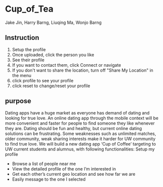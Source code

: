 # Cup_of_Tea #

Jake Jin, Harry Barng, Liuqing Ma, Wonjo Barng

## Instruction ##
1. Setup the profile
2. Once uploaded, click the person you like
3. See their profile
4. If you want to contact them, click Connect or navigate
5. If you don't want to share the location, turn off "Share My Location" in the menu
6. click profile to see your profile
7. click reset to change/reset your profile

## purpose ##
Dating apps have a huge market as everyone has demand of dating and looking for true love. An online dating app through the mobile context will be more convenient and faster for people to find someone they like whenever they are. Dating should be fun and healthy, but current online dating solutions can be frustrating. Some weaknesses such as unlimited matches, older community, weak sharing interests make it harder for UW community to find true love. We will build a new dating app ‘Cup of Coffee’ targeting to UW current students and alumnus, with following functionalities:
Setup my profile
* Browse a list of people near me
* View the detailed profile of the one I’m interested in
* Get each other’s current geo location and see how far we are
* Easily message to the one I selected
